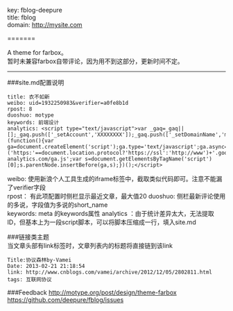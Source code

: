 key: fblog-deepure  
title: fblog  
domain: http://mysite.com  

=======

A theme for farbox。  
暂时未兼容farbox自带评论，因为用不到这部分，更新时间不定。   


---
###site.md配置说明  

	title: 衣不如新
    weibo: uid=1932250983&verifier=a0fe8b1d   
    rpost: 8  
    duoshuo: motype  
    keywords: 前端设计
    analytics: <script type="text/javascript">var _gaq=_gaq||[];_gaq.push(['_setAccount','XXXXXXXX']);_gaq.push(['_setDomainName','motype.org']);_gaq.push(['_trackPageview']);(function(){var ga=document.createElement('script');ga.type='text/javascript';ga.async=true;ga.src=('https:'==document.location.protocol?'https://ssl':'http://www')+'.google-analytics.com/ga.js';var s=document.getElementsByTagName('script')[0];s.parentNode.insertBefore(ga,s);})();</script>  
    
 weibo: 使用新浪个人工具生成的iframe标签中，截取类似代码即可。注意不能漏了verifier字段  
 rpost： 有此项配置时侧栏显示最近文章，最大值20
 duoshuo: 侧栏最新评论使用的多说，字段值为多说的short_name  
 keywords: meta 的keywords属性
 analytics ：由于统计差异太大，无法提取ID，但基本上为一段script脚本，可以将脚本压缩成一行，填入site.md  
 
###链接类主题   
当文章头部有link标签时，文章列表内的标题将直接链到该link  
 
    Title:协议森林by-Vamei
    Date: 2013-02-21 21:18:54  
    link: http://www.cnblogs.com/vamei/archive/2012/12/05/2802811.html  
    tags: 互联网协议  

###Feedback
http://motype.org/post/design/theme-farbox  
https://github.com/deepure/fblog/issues
